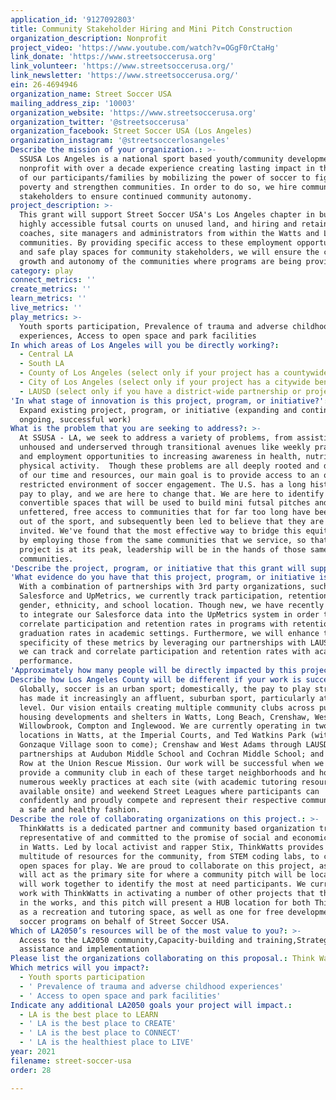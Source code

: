 ```yaml
---
application_id: '9127092803'
title: Community Stakeholder Hiring and Mini Pitch Construction
organization_description: Nonprofit
project_video: 'https://www.youtube.com/watch?v=OGgF0rCtaHg'
link_donate: 'https://www.streetsoccerusa.org'
link_volunteer: 'https://www.streetsoccerusa.org/'
link_newsletter: 'https://www.streetsoccerusa.org/'
ein: 26-4694946
organization_name: Street Soccer USA
mailing_address_zip: '10003'
organization_website: 'https://www.streetsoccerusa.org'
organization_twitter: '@streetsoccerusa'
organization_facebook: Street Soccer USA (Los Angeles)
organization_instagram: '@streetsoccerlosangeles'
Describe the mission of your organization.: >-
  SSUSA Los Angeles is a national sport based youth/community development
  nonprofit with over a decade experience creating lasting impact in the lives
  of our participants/families by mobilizing the power of soccer to fight
  poverty and strengthen communities. In order to do so, we hire community
  stakeholders to ensure continued community autonomy.  
project_description: >-
  This grant will support Street Soccer USA's Los Angeles chapter in building
  highly accessible futsal courts on unused land, and hiring and retaining
  coaches, site managers and administrators from within the Watts and Long Beach
  communities. By providing specific access to these employment opportunities
  and safe play spaces for community stakeholders, we will ensure the continued
  growth and autonomy of the communities where programs are being provided.
category: play
connect_metrics: ''
create_metrics: ''
learn_metrics: ''
live_metrics: ''
play_metrics: >-
  Youth sports participation, Prevalence of trauma and adverse childhood
  experiences, Access to open space and park facilities
In which areas of Los Angeles will you be directly working?:
  - Central LA
  - South LA
  - County of Los Angeles (select only if your project has a countywide benefit)
  - City of Los Angeles (select only if your project has a citywide benefit)
  - LAUSD (select only if you have a district-wide partnership or project)
'In what stage of innovation is this project, program, or initiative?': >-
  Expand existing project, program, or initiative (expanding and continuing
  ongoing, successful work)
What is the problem that you are seeking to address?: >-
  At SSUSA - LA, we seek to address a variety of problems, from assisting the
  unhoused and underserved through transitional avenues like weekly practices
  and employment opportunities to increasing awareness in health, nutrition and
  physical activity.  Though these problems are all deeply rooted and deserving
  of our time and resources, our main goal is to provide access to an otherwise
  restricted environment of soccer engagement. The U.S. has a long history of
  pay to play, and we are here to change that. We are here to identify
  convertible spaces that will be used to build mini futsal pitches and expand
  unfettered, free access to communities that for far too long have been priced
  out of the sport, and subsequently been led to believe that they are not
  invited. We've found that the most effective way to bridge this equity gap is
  by employing those from the same communities that we service, so that when the
  project is at its peak, leadership will be in the hands of those same
  communities.
'Describe the project, program, or initiative that this grant will support to address the problem identified.': ' As mentioned in Question 7, we''ve found that the most effective way to bridge this equity gap is by employing those from the same communities that we service, so that when the project is at its peak, leadership will be in the hands of those same communities. In order to that, though, we need to raise the funds necessary to build these spaces. It''s one thing for an organization to come into a community and build, or activate a space. It''s a completely different task to fill those organizational positions with people who understand the nuances, and social and cultural dynamics that are involved in the everyday happenings of the communities where these spaces are created.  By doing just that; by providing the opportunities to take ownership of programs and operations in stakeholders'' hometowns and communities, an infrastructure is created so that regardless of who is "in charge" at the present moment, the power and trajectory of the programs will always be in the hands of the community, not outside influences.  The model involves identifying adult aged applicants, preferably past participants who are familiar with the structure of programs, vision and mission and training them to take over all operations on a community level. In turn, these employees will identify the next generation of leaders and be primed to have a self sustaining community operation that is so much more than a soccer club, but a space of safety, inclusion and community pride.'
'What evidence do you have that this project, program, or initiative is or will be successful, and how will you define and measure success?': >-
  With a combination of partnerships with 3rd party organizations, such as
  Salesforce and UpMetrics, we currently track participation, retention, age,
  gender, ethnicity, and school location. Though new, we have recently started
  to integrate our Salesforce data into the UpMetrics system in order to
  correlate participation and retention rates in programs with retention and
  graduation rates in academic settings. Furthermore, we will enhance the
  specificity of these metrics by leveraging our partnerships with LAUSD so that
  we can track and correlate participation and retention rates with academic
  performance. 
'Approximately how many people will be directly impacted by this project, program, or initiative?': '150'
Describe how Los Angeles County will be different if your work is successful.: >-
  Globally, soccer is an urban sport; domestically, the pay to play structure
  has made it increasingly an affluent, suburban sport, particularly at the club
  level. Our vision entails creating multiple community clubs across public
  housing developments and shelters in Watts, Long Beach, Crenshaw, West Adams,
  Willowbrook, Compton and Inglewood. We are currently operating in two
  locations in Watts, at the Imperial Courts, and Ted Watkins Park (with
  Gonzaque Village soon to come); Crenshaw and West Adams through LAUSD
  partnerships at Audubon Middle School and Cochran Middle School; and on Skid
  Row at the Union Rescue Mission. Our work will be successful when we can
  provide a community club in each of these target neighborhoods and hold
  numerous weekly practices at each site (with academic tutoring resources
  available onsite) and weekend Street Leagues where participants can
  confidently and proudly compete and represent their respective communities in
  a safe and healthy fashion.
Describe the role of collaborating organizations on this project.: >-
  ThinkWatts is a dedicated partner and community based organization truly
  representative of and committed to the promise of social and economic change
  in Watts. Led by local activist and rapper Stix, ThinkWatts provides a
  multitude of resources for the community, from STEM coding labs, to creating
  open spaces for play. We are proud to collaborate on this project, as they
  will act as the primary site for where a community pitch will be located. We
  will work together to identify the most at need participants. We currently
  work with ThinkWatts in activating a number of other projects that they have
  in the works, and this pitch will present a HUB location for both ThinkWatts
  as a recreation and tutoring space, as well as one for free developmental
  soccer programs on behalf of Street Soccer USA.
Which of LA2050’s resources will be of the most value to you?: >-
  Access to the LA2050 community,Capacity-building and training,Strategy
  assistance and implementation
Please list the organizations collaborating on this proposal.: Think Watts Foundation
Which metrics will you impact?:
  - Youth sports participation
  - ' Prevalence of trauma and adverse childhood experiences'
  - ' Access to open space and park facilities'
Indicate any additional LA2050 goals your project will impact.:
  - LA is the best place to LEARN
  - ' LA is the best place to CREATE'
  - ' LA is the best place to CONNECT'
  - ' LA is the healthiest place to LIVE'
year: 2021
filename: street-soccer-usa
order: 28

---
```

